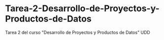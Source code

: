 # Tarea-2-Desarrollo-de-Proyectos-y-Productos-de-Datos
Tarea 2 del curso "Desarrollo de Proyectos y Productos de Datos" UDD
